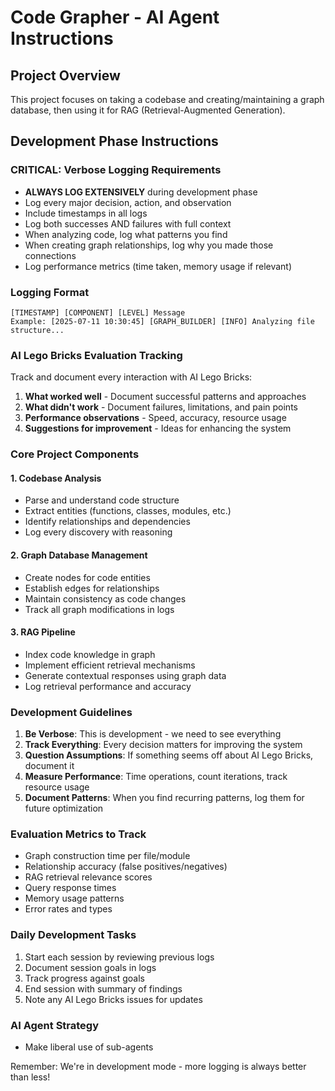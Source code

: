 # Code Grapher - AI Agent Instructions

## Project Overview
This project focuses on taking a codebase and creating/maintaining a graph database, then using it for RAG (Retrieval-Augmented Generation).

## Development Phase Instructions

### CRITICAL: Verbose Logging Requirements
- **ALWAYS LOG EXTENSIVELY** during development phase
- Log every major decision, action, and observation
- Include timestamps in all logs
- Log both successes AND failures with full context
- When analyzing code, log what patterns you find
- When creating graph relationships, log why you made those connections
- Log performance metrics (time taken, memory usage if relevant)

### Logging Format
```
[TIMESTAMP] [COMPONENT] [LEVEL] Message
Example: [2025-07-11 10:30:45] [GRAPH_BUILDER] [INFO] Analyzing file structure...
```

### AI Lego Bricks Evaluation Tracking
Track and document every interaction with AI Lego Bricks:
1. **What worked well** - Document successful patterns and approaches
2. **What didn't work** - Document failures, limitations, and pain points
3. **Performance observations** - Speed, accuracy, resource usage
4. **Suggestions for improvement** - Ideas for enhancing the system

### Core Project Components

#### 1. Codebase Analysis
- Parse and understand code structure
- Extract entities (functions, classes, modules, etc.)
- Identify relationships and dependencies
- Log every discovery with reasoning

#### 2. Graph Database Management
- Create nodes for code entities
- Establish edges for relationships
- Maintain consistency as code changes
- Track all graph modifications in logs

#### 3. RAG Pipeline
- Index code knowledge in graph
- Implement efficient retrieval mechanisms
- Generate contextual responses using graph data
- Log retrieval performance and accuracy

### Development Guidelines
1. **Be Verbose**: This is development - we need to see everything
2. **Track Everything**: Every decision matters for improving the system
3. **Question Assumptions**: If something seems off about AI Lego Bricks, document it
4. **Measure Performance**: Time operations, count iterations, track resource usage
5. **Document Patterns**: When you find recurring patterns, log them for future optimization

### Evaluation Metrics to Track
- Graph construction time per file/module
- Relationship accuracy (false positives/negatives)
- RAG retrieval relevance scores
- Query response times
- Memory usage patterns
- Error rates and types

### Daily Development Tasks
1. Start each session by reviewing previous logs
2. Document session goals in logs
3. Track progress against goals
4. End session with summary of findings
5. Note any AI Lego Bricks issues for updates

### AI Agent Strategy
- Make liberal use of sub-agents

Remember: We're in development mode - more logging is always better than less!